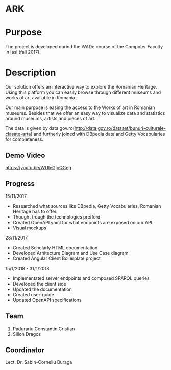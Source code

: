 # ARK

# Purpose
The project is developed durind the WADe course of the Computer Faculty in Iasi (fall 2017).

# Description
Our solution offers an interactive way to explore the Romanian Heritage. Using this platform you can easily browse through different museums and works of art available in Romania.

Our main purpose is easing the access to the Works of art in Romanian museums. Besides that we offer an easy way to visualize data and statistics around museums, artists and pieces of art.

The data is given by data.gov.ro(http://data.gov.ro/dataset/bunuri-culturale-clasate-arta) and furtherly joined with DBpedia data and Getty Vocabularies for completeness.
## Demo Video
https://youtu.be/WUIeGjoQGeg

## Progress
15/11/2017
- Researched what sources like DBpedia, Getty Vocabularies, Romanian Heritage has to offer.
- Thought trough the technologies prefferd.
- Created OpenAPI yaml for what endpoints are exposed on our API.
- Visual mockups

28/11/2017
 - Created Scholarly HTML documentation
 - Developed Arhitecture Diagram and Use Case diagram
 - Created Angular Client Boilerplate project
 
15/1/2018 - 31/1/2018
 - Implementated server endpoints and composed SPARQL queries
 - Developed the client side 
 - Updated the documentation
 - Created user-guide 
 - Updated OpenAPI specifications

## Team
1) Padurariu Constantin Cristian
2) Silion Dragos

## Coordinator
Lect. Dr. Sabin-Corneliu Buraga

